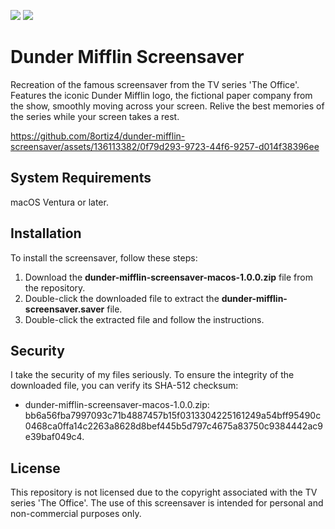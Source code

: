 [![](https://img.shields.io/badge/lang-en-brightgreen)](https://github.com/8ortiz4/dunder-mifflin-screensaver/blob/main/README.md)
[![](https://img.shields.io/badge/lang-es-informational)](https://github.com/8ortiz4/dunder-mifflin-screensaver/blob/main/README-es.md)

# Dunder Mifflin Screensaver

Recreation of the famous screensaver from the TV series 'The Office'. Features the iconic Dunder Mifflin logo, the fictional paper company from the show, smoothly moving across your screen. Relive the best memories of the series while your screen takes a rest.

https://github.com/8ortiz4/dunder-mifflin-screensaver/assets/136113382/0f79d293-9723-44f6-9257-d014f38396ee

## System Requirements

macOS Ventura or later.

## Installation

To install the screensaver, follow these steps:
1. Download the **dunder-mifflin-screensaver-macos-1.0.0.zip** file from the repository.
2. Double-click the downloaded file to extract the **dunder-mifflin-screensaver.saver** file.
3. Double-click the extracted file and follow the instructions.

## Security

I take the security of my files seriously. To ensure the integrity of the downloaded file, you can verify its SHA-512 checksum:
- dunder-mifflin-screensaver-macos-1.0.0.zip: bb6a56fba7997093c71b4887457b15f0313304225161249a54bff95490c0468ca0ffa14c2263a8628d8bef445b5d797c4675a83750c9384442ac9e39baf049c4.

## License

This repository is not licensed due to the copyright associated with the TV series 'The Office'. The use of this screensaver is intended for personal and non-commercial purposes only.
